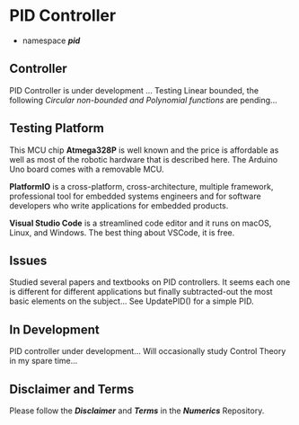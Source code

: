 # PID Controller 

- namespace ***pid***

## Controller

PID Controller is under development ... Testing Linear bounded, the following *Circular non-bounded and Polynomial functions* are pending...

## Testing Platform

This MCU chip **Atmega328P** is well known and the price is affordable as well as most of the robotic hardware that is described here. The Arduino Uno board comes with a removable MCU.

**PlatformIO** is a cross-platform, cross-architecture, multiple framework, professional tool for embedded systems engineers and for software developers who write applications for embedded products. 

**Visual Studio Code** is a streamlined code editor and it runs on macOS, Linux, and Windows. The best thing about VSCode, it is free.

## Issues

Studied several papers and textbooks on PID controllers. It seems each one is different for different applications but finally subtracted-out the most basic elements on the subject... See UpdatePID() for a simple PID.

## In Development

PID controller under development... Will occasionally study Control Theory in my spare time...  

## Disclaimer and Terms

Please follow the ***Disclaimer*** and ***Terms*** in the ***Numerics*** Repository.
